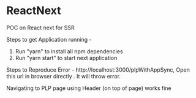 # ReactNext
POC on React next for SSR


Steps to get Application running -

1) Run "yarn" to install all npm dependencies
2) Run "yarn start" to start next application

Steps to Reproduce Error -
http://localhost:3000/plpWithAppSync, Open this url in browser directly . It will throw error.

Navigating to PLP page using Header (on top of page) works fine


